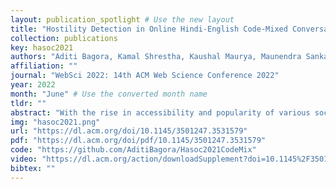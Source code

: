 ```yaml
---
layout: publication_spotlight # Use the new layout
title: "Hostility Detection in Online Hindi-English Code-Mixed Conversations" # Escape quotes in title
collection: publications
key: hasoc2021
authors: "Aditi Bagora, Kamal Shrestha, Kaushal Maurya, Maunendra Sankar Desarkar"
affiliation: ""
journal: "WebSci 2022: 14th ACM Web Science Conference 2022"
year: 2022
month: "June" # Use the converted month name
tldr: ""
abstract: "With the rise in accessibility and popularity of various social media platforms, people have started expressing and communicating their ideas, opinions, and interests online. While these platforms are active sources of entertainment and idea-sharing, they also attract hostile and offensive content equally. Identification of hostile posts is an essential and challenging task. In particular, Hindi-English Code-Mixed online posts of conversational nature (which have a hierarchy of posts, comments, and replies) have escalated the challenges. There are two major challenges: (1) the complex structure of Code-Mixed text and (2) filtering the relevant previous context for a given utterance. To overcome these challenges, in this paper, we propose a novel hierarchical neural network architecture to identify hostile posts/comments/replies in online Hindi-English Code-Mixed conversations. We leverage large multilingual pre-trained (mLPT) models like mBERT, XLMR, and MuRIL. The mLPT models provide a rich representation of code-mix text and hierarchical modeling leads to a natural abstraction and selection of the relevant context. The propose model consistently outperformed all the baselines and emerged as a state-of-the-art performing model. We conducted multiple analyses and ablation studies to prove the robustness of the proposed model."
img: "hasoc2021.png"
url: "https://dl.acm.org/doi/10.1145/3501247.3531579"
pdf: "https://dl.acm.org/doi/pdf/10.1145/3501247.3531579"
code: "https://github.com/AditiBagora/Hasoc2021CodeMix"
video: "https://dl.acm.org/action/downloadSupplement?doi=10.1145%2F3501247.3531579&file=WS22_S7_114.mp4"
bibtex: ""
---
```

